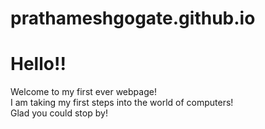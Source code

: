 # prathameshgogate.github.io

<h1>Hello!!</h1>
<p>Welcome to my first ever webpage!<br>
I am taking my first steps into the world of computers!<br>
Glad you could stop by!</p>
